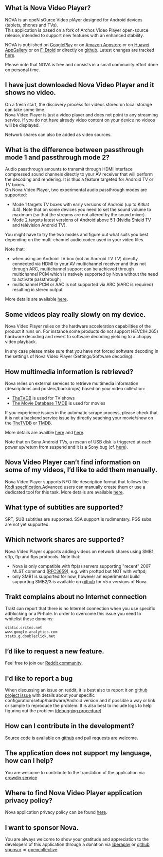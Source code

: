 ## What is Nova Video Player?

NOVA is an opeN sOurce Video plAyer designed for Android devices (tablets, phones and TVs).  
This application is based on a fork of Archos Video Player open-source release, intended to support new features with an enhanced stability.

NOVA is published on [GooglePlay](https://play.google.com/store/apps/details?id=org.courville.nova) or on [Amazon Appstore](https://www.amazon.fr/dp/B07P1Q1DG9) or on [Huawei AppGallery](https://appgallery.huawei.com/#/app/C102811509) or on [F-Droid](https://f-droid.org/en/packages/org.courville.nova/) or directly on [github](https://github.com/nova-video-player/aos-AVP/releases). 
Latest changes are tracked [here](https://github.com/nova-video-player/aos-AVP/blob/nova/CHANGELOG.md).

Please note that NOVA is free and consists in a small community effort done on personal time.

## I have just downloaded Nova Video Player and it shows no video.

On a fresh start, the discovery process for videos stored on local storage can take some time.  
Nova Video Player is just a video player and does not point to any streaming service. If you do not have already video content on your device no videos will be displayed.

Network shares can also be added as video sources.

## What is the difference between passthrough mode 1 and passthrough mode 2?

Audio passthrough amounts to transmit through HDMI interface compressed sound channels directly to your AV receiver that will perform the decoding and rendering. It is thus a feature targeted for Android TV or TV boxes.  
On Nova Video Player, two experimental audio passthrough modes are supported:  

* Mode 1 targets TV boxes with early versions of Android (up to Kitkat 4.4). Note that on some devices you need to set the sound volume to maximum (so that the streams are not altered by the sound mixer).
* Mode 2 targets latest versions of Android above 5.1 (Nvidia Shield TV and télévision Android TV).

You might have to try the two modes and figure out what suits you best depending on the multi-channel audio codec used in your video files.

Note that:

* when using an Android TV box (not an Android TV TV) directly connected via HDMI to your AV multichannel receiver and thus not through ARC, multichannel support can be achieved through multichannel PCM which is natively supported by Nova without the need to activate passthrough;
* multichannel PCM or AAC is not supported via ARC (eARC is required) resulting in stereo output

More details are available [here](https://github.com/nova-video-player/aos-AVP/wiki/Audio-and-passthrough).

## Some videos play really slowly on my device.

Nova Video Player relies on the hardware acceleration capabilities of the product it runs on. For instance some products do not support HEVC(H.265) hardware decoding and revert to software decoding yielding to a choppy video playback.  

In any case please make sure that you have not forced software decoding in the settings of Nova Video Player (Settings/Software decoding).

## How multimedia information is retrieved?

Nova relies on external services to retrieve multimedia information (descriptions and posters/backdrops) based on your video collection:

* [TheTVDB](https://www.thetvdb.com/) is used for TV shows
* [The Movie Database TMDB](https://www.themoviedb.org/) is used for movies

If you experience issues in the automatic scrape process, please check that it is not a backend service issue by directly seaching your movie/show on the [TheTVDB](https://thetvdb.com/search?query=) or [TMDB](https://www.themoviedb.org/).

More details are availble [here](https://github.com/nova-video-player/aos-AVP/wiki/Scrape:-retrieve-video-meta-data) and [here](https://github.com/nova-video-player/aos-AVP/wiki/Indexing).

Note that on Sony Android TVs, a rescan of USB disk is triggered at each power up/return from suspend and it is a Sony bug (cf. [here](https://github.com/nova-video-player/aos-AVP/issues/354)).

## Nova Video Player can’t find information on some of my videos, I’d like to add them manually.

Nova Video Player supports NFO file description format that follows the [Kodi specification](http://kodi.wiki/view/NFO_files/Movies).Advanced users can manually create them or use a dedicated tool for this task. More details are available [here](https://github.com/nova-video-player/aos-AVP/wiki/NFO-files).

## What type of subtitles are supported?

SRT, SUB subtitles are supported. SSA support is rudimentary. PGS subs are not yet supported.

## Which network shares are supported?

Nova Video Player supports adding videos on network shares using SMB1, sftp, ftp and ftps protocols.
Note that:

* Nova is only compatible with ftp(s) servers supporting "recent" 2007 MLST command ([RFC3659](https://tools.ietf.org/html/rfc3659)), e.g. with proftpd but NOT with vsftpd;
* only SMB1 is supported for now, however an experimental build supporting SMB2/3 is available on [github](https://github.com/nova-video-player/aos-AVP/releases) for v5.x versions of Nova.

## Trakt complains about no Internet connection

Trakt can report that there is no Internet connection when you use specific adblocking or a Pi-hole. In order to overcome this issue you need to whitelist these domains:

```
static.criteo.net
www.google-analytics.com
stats.g.doubleclick.net
```

## I’d like to request a new feature.

Feel free to join our [Reddit community](https://www.reddit.com/r/NovaVideoPlayer).

## I'd like to report a bug

When discussing an issue on reddit, it is best also to report it on [github project issue](https://github.com/nova-video-player/aos-AVP/issues) with details about your specific configuration/setup/hardware/Android version and if possible a way or link or sample to reproduce the problem. It is also best to include logs to help figuring out the problem ([debugging procedure](https://github.com/nova-video-player/aos-AVP/wiki/Debugging)).

## How can I contribute in the development?

Source code is available on [github](https://github.com/nova-video-player/aos-AVP) and pull requests are welcome.

## The application does not support my language, how can I help?

You are welcome to contribute to the translation of the application via [crowdin service](https://crowdin.com/project/nova-video-player)

## Where to find Nova Video Player application privacy policy?

Nova application privacy policy can be found [here](https://home.courville.org/nova_video_player-faq/privacy.html).

## I want to sponsor Nova.

You are always welcome to show your gratitude and appreciation to the developers of this application through a donation via [liberapay](https://liberapay.com/NovaVideoPlayer/donate) or [github sponsor](https://github.com/sponsors/courville) or [opencollective](https://opencollective.com/novavideoplayer).
